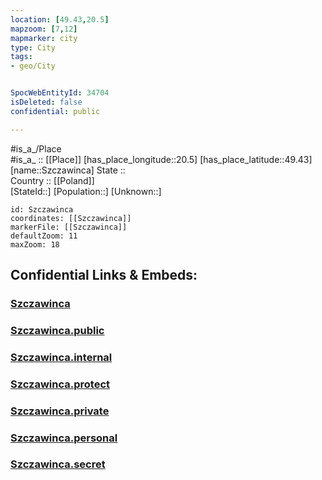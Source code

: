 ```yaml
---
location: [49.43,20.5] 
mapzoom: [7,12] 
mapmarker: city 
type: City
tags:
- geo/City


SpocWebEntityId: 34704
isDeleted: false
confidential: public

---
```

#is_a_/Place  
#is_a_ :: [[Place]] 
[has_place_longitude::20.5] 
[has_place_latitude::49.43] 
[name::Szczawinca] 
State ::  
Country :: [[Poland]]  
[StateId::] 
[Population::] 
[Unknown::] 


```leaflet
id: Szczawinca
coordinates: [[Szczawinca]] 
markerFile: [[Szczawinca]] 
defaultZoom: 11 
maxZoom: 18
```


## Confidential Links & Embeds: 

### [Szczawinca](/_Standards/Earth/Continent/Europe/Europe~East/Poland/Provinces~Poland/Lesser_Poland/City/Szczawinca.md) 

### [Szczawinca.public](/_public/Earth/Continent/Europe/Europe~East/Poland/Provinces~Poland/Lesser_Poland/City/Szczawinca.public.md) 

### [Szczawinca.internal](/_internal/Earth/Continent/Europe/Europe~East/Poland/Provinces~Poland/Lesser_Poland/City/Szczawinca.internal.md) 

### [Szczawinca.protect](/_protect/Earth/Continent/Europe/Europe~East/Poland/Provinces~Poland/Lesser_Poland/City/Szczawinca.protect.md) 

### [Szczawinca.private](/_private/Earth/Continent/Europe/Europe~East/Poland/Provinces~Poland/Lesser_Poland/City/Szczawinca.private.md) 

### [Szczawinca.personal](/_personal/Earth/Continent/Europe/Europe~East/Poland/Provinces~Poland/Lesser_Poland/City/Szczawinca.personal.md) 

### [Szczawinca.secret](/_secret/Earth/Continent/Europe/Europe~East/Poland/Provinces~Poland/Lesser_Poland/City/Szczawinca.secret.md)


